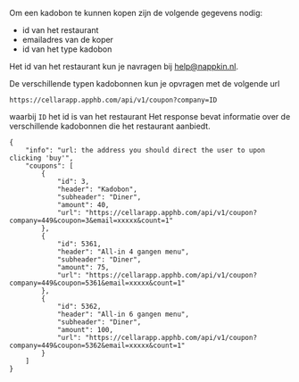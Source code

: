 Om een kadobon te kunnen kopen zijn de volgende gegevens nodig:
- id van het restaurant
- emailadres van de koper
- id van het type kadobon

Het id van het restaurant kun je navragen bij help@nappkin.nl.

De verschillende typen kadobonnen kun je opvragen met de volgende url
```
https://cellarapp.apphb.com/api/v1/coupon?company=ID
```
waarbij `ID` het id is van het restaurant
Het response bevat informatie over de verschillende kadobonnen die het restaurant aanbiedt. 
```
{
    "info": "url: the address you should direct the user to upon clicking 'buy'",
    "coupons": [
        {
            "id": 3,
            "header": "Kadobon",
            "subheader": "Diner",
            "amount": 40,
            "url": "https://cellarapp.apphb.com/api/v1/coupon?company=449&coupon=3&email=xxxxx&count=1"
        },
        {
            "id": 5361,
            "header": "All-in 4 gangen menu",
            "subheader": "Diner",
            "amount": 75,
            "url": "https://cellarapp.apphb.com/api/v1/coupon?company=449&coupon=5361&email=xxxxx&count=1"
        },
        {
            "id": 5362,
            "header": "All-in 6 gangen menu",
            "subheader": "Diner",
            "amount": 100,
            "url": "https://cellarapp.apphb.com/api/v1/coupon?company=449&coupon=5362&email=xxxxx&count=1"
        }
    ]
}
```